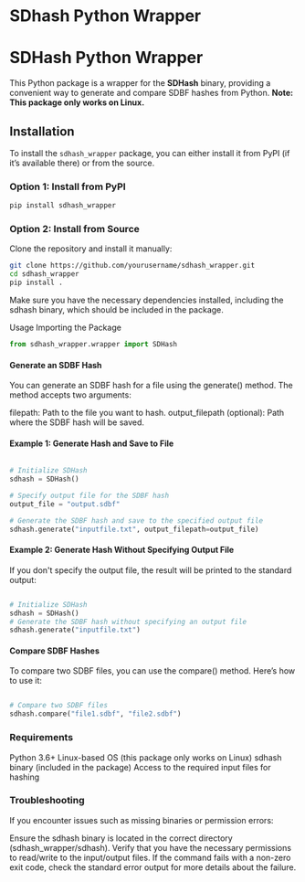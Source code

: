 # SDhash Python Wrapper


# SDHash Python Wrapper

This Python package is a wrapper for the **SDHash** binary, providing a convenient way to generate and compare SDBF hashes from Python. **Note: This package only works on Linux.**

## Installation

To install the `sdhash_wrapper` package, you can either install it from PyPI (if it’s available there) or from the source.

### Option 1: Install from PyPI
```bash
pip install sdhash_wrapper
```

###  Option 2: Install from Source
Clone the repository and install it manually:

```bash
git clone https://github.com/yourusername/sdhash_wrapper.git
cd sdhash_wrapper
pip install .
```


Make sure you have the necessary dependencies installed, including the sdhash binary, which should be included in the package.

Usage
Importing the Package
```python
from sdhash_wrapper.wrapper import SDHash
```

#### Generate an SDBF Hash
You can generate an SDBF hash for a file using the generate() method. The method accepts two arguments:

filepath: Path to the file you want to hash.
output_filepath (optional): Path where the SDBF hash will be saved.


#### Example 1: Generate Hash and Save to File

```python

# Initialize SDHash
sdhash = SDHash()

# Specify output file for the SDBF hash
output_file = "output.sdbf"

# Generate the SDBF hash and save to the specified output file
sdhash.generate("inputfile.txt", output_filepath=output_file)

```

#### Example 2: Generate Hash Without Specifying Output File
If you don't specify the output file, the result will be printed to the standard output:

```python

# Initialize SDHash
sdhash = SDHash()
# Generate the SDBF hash without specifying an output file
sdhash.generate("inputfile.txt")
```
#### Compare SDBF Hashes
To compare two SDBF files, you can use the compare() method. Here’s how to use it:

```python

# Compare two SDBF files
sdhash.compare("file1.sdbf", "file2.sdbf")

```

### Requirements
Python 3.6+
Linux-based OS (this package only works on Linux)
sdhash binary (included in the package)
Access to the required input files for hashing


### Troubleshooting
If you encounter issues such as missing binaries or permission errors:

Ensure the sdhash binary is located in the correct directory (sdhash_wrapper/sdhash).
Verify that you have the necessary permissions to read/write to the input/output files.
If the command fails with a non-zero exit code, check the standard error output for more details about the failure.
